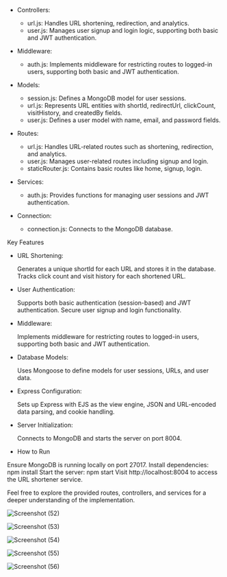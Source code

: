 - Controllers:

    - url.js: Handles URL shortening, redirection, and analytics.
    - user.js: Manages user signup and login logic, supporting both basic and JWT authentication.

- Middleware:

    - auth.js: Implements middleware for restricting routes to logged-in users, supporting both basic and   JWT authentication.

- Models:

    - session.js: Defines a MongoDB model for user sessions.
    - url.js: Represents URL entities with shortId, redirectUrl, clickCount, visitHistory, and createdBy fields.
    - user.js: Defines a user model with name, email, and password fields.
    
- Routes:

    - url.js: Handles URL-related routes such as shortening, redirection, and analytics.
    - user.js: Manages user-related routes including signup and login.
    - staticRouter.js: Contains basic routes like home, signup, login.

- Services:
  
    - auth.js: Provides functions for managing user sessions and JWT authentication.

- Connection:

    - connection.js: Connects to the MongoDB database.
  
Key Features

- URL Shortening:

    Generates a unique shortId for each URL and stores it in the database.
    Tracks click count and visit history for each shortened URL.
    
- User Authentication:

    Supports both basic authentication (session-based) and JWT authentication.
    Secure user signup and login functionality.

- Middleware:

    Implements middleware for restricting routes to logged-in users, supporting both basic and JWT authentication.

- Database Models:

    Uses Mongoose to define models for user sessions, URLs, and user data.

- Express Configuration:

    Sets up Express with EJS as the view engine, JSON and URL-encoded data parsing, and cookie handling.
    
- Server Initialization:

    Connects to MongoDB and starts the server on port 8004.


- How to Run

Ensure MongoDB is running locally on port 27017.
Install dependencies: npm install
Start the server: npm start
Visit http://localhost:8004 to access the URL shortener service.

Feel free to explore the provided routes, controllers, and services for a deeper understanding of the implementation.

![Screenshot (52)](https://github.com/ritikgupta2002/UrlShortner/assets/99651822/614e1b42-1309-4854-8f27-caa752b36bf0)


![Screenshot (53)](https://github.com/ritikgupta2002/UrlShortner/assets/99651822/399798f1-d55c-4b8b-8b3b-6645633912a0)


![Screenshot (54)](https://github.com/ritikgupta2002/UrlShortner/assets/99651822/c955a0ca-64de-432e-91bb-c22a10d474b5)


![Screenshot (55)](https://github.com/ritikgupta2002/UrlShortner/assets/99651822/fc083b32-4a0c-4e13-861a-7e82ee226990)


![Screenshot (56)](https://github.com/ritikgupta2002/UrlShortner/assets/99651822/6aaa1987-3aa3-4342-80af-d022826faed6)
